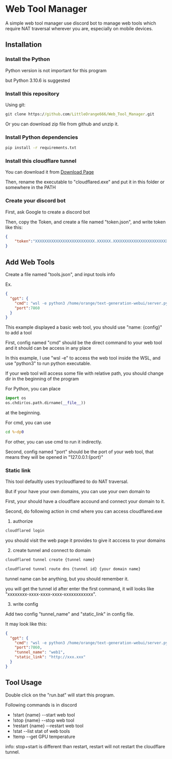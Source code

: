 # Web Tool Manager

A simple web tool manager use discord bot to manage web tools which require NAT traversal wherever you are, especially on mobile devices.


## Installation

### Install the Python

Python version is not important for this program

but Python 3.10.6 is suggested

### Install this repository

Using git:
```cmd
git clone https://github.com/LittleOrange666/Web_Tool_Manager.git
```
Or you can download zip file from github and unzip it.

### Install Python dependencies

```cmd
pip install -r requirements.txt
```

### Install this cloudflare tunnel

You can download it from [Download Page](https://developers.cloudflare.com/cloudflare-one/connections/connect-networks/downloads/)

Then, rename the executable to "cloudflared.exe" and put it in this folder or somewhere in the PATH

### Create your discord bot

First, ask Google to create a discord bot

Then, copy the Token, and create a file named "token.json", and write token like this:

```json
{
    "token":"XXXXXXXXXXXXXXXXXXXXXXXXXX.XXXXXX.XXXXXXXXXXXXXXXXXXXXXXXXXXXXXXXXXXXXXX"
}
```

## Add Web Tools

Create a file named "tools.json", and input tools info

Ex.
```json
{
  "gpt": {
    "cmd": "wsl -e python3 /home/orange/text-generation-webui/server.py",
    "port":7860
  }
}
```

This example displayed a basic web tool, you should use "name: {config}" to add a tool

First, config named "cmd" should be the direct command to your web tool and it should can be access in any place

In this example, I use "wsl -e" to access the web tool inside the WSL, and use "python3" to run python executable.

If your web tool will access some file with relative path, you should change dir in the beginning of the program

For Python, you can place

```python
import os
os.chdir(os.path.dirname(__file__))
```

at the beginning.

For cmd, you can use

```cmd
cd %~dp0
```

For other, you can use cmd to run it indirectly.

Second, config named "port" should be the port of your web tool, that means they will be opened in "127.0.0.1:{port}"

### Static link

This tool defaultly uses trycloudflared to do NAT traversal.

But if your have your own domains, you can use your own domain to 

First, your should have a cloudflare accound and connect your domain to it.

Second, do following action in cmd where you can access cloudflared.exe

1. authorize

```cmd
cloudflared login
```
you should visit the web page it provides to give it acccess to your domains

2. create tunnel and connect to domain 

```cmd
cloudflared tunnel create {tunnel name}

cloudflared tunnel route dns {tunnel id} {your domain name}
```

tunnel name can be anything, but you should remember it.

you will get the tunnel id after enter the first command, it will looks like "xxxxxxxx-xxxx-xxxx-xxxx-xxxxxxxxxxxx".

3. write config

Add two config "tunnel_name" and "static_link" in config file.

It may look like this:

```json
{
  "gpt": {
    "cmd": "wsl -e python3 /home/orange/text-generation-webui/server.py",
    "port":7860,
    "tunnel_name": "web1",
    "static_link": "http://xxx.xxx"
  }
}
```

## Tool Usage

Double click on the "run.bat" will start this program.

Following commands is in discord

+ !start {name}     --start web tool
+ !stop {name}      --stop web tool
+ !restart {name}   --restart web tool
+ !stat             --list stat of web tools
+ !temp             --get GPU temperature

info: stop+start is different than restart, restart will not restart the cloudflare tunnel.